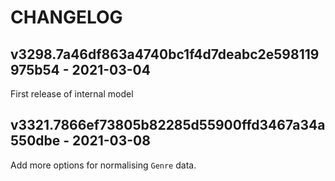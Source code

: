 # CHANGELOG



## v3298.7a46df863a4740bc1f4d7deabc2e598119975b54 - 2021-03-04

First release of internal model


## v3321.7866ef73805b82285d55900ffd3467a34a550dbe - 2021-03-08

Add more options for normalising `Genre` data.